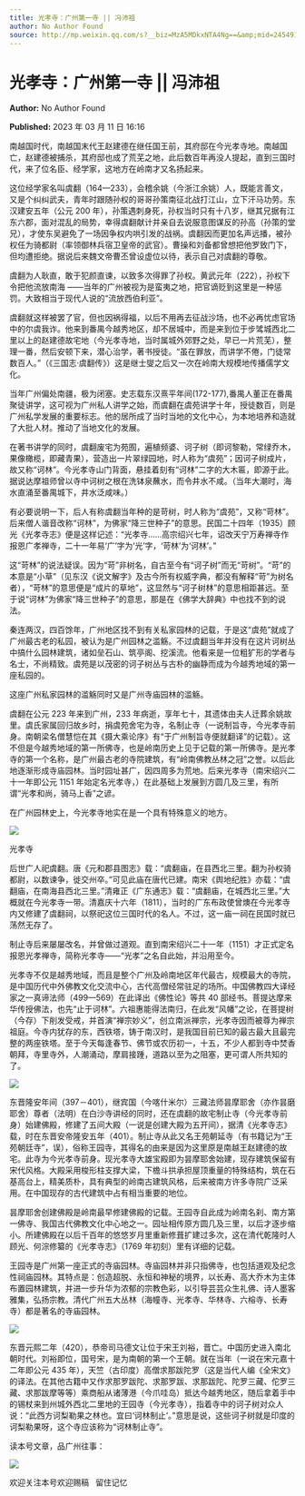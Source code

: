 ```yaml
---
title: 光孝寺：广州第一寺 || 冯沛祖
author: No Author Found
source: http://mp.weixin.qq.com/s?__biz=MzA5MDkxNTA4Ng==&amp;mid=2454913234&amp;idx=1&amp;sn=b221ca4fbfa0ae2a581df38ad1409b0f&amp;chksm=87a3c8b3b0d441a5e79304a59216a3ac735bfa277dfbf725f6183d0797e9600c2d5c28abad51#rd
---
```


# 光孝寺：广州第一寺 || 冯沛祖

**Author:** No Author Found

**Published:** 2023 年 03 月 11 日 16:16

南越国时代，南越国末代王赵建德在继任国王前，其府邸在今光孝寺地。南越国亡，赵建德被捕杀，其府邸也成了荒芜之地，此后数百年再没人提起，直到三国时代，来了位名臣、经学家，这地方在岭南才又名扬起来。

这位经学家名叫虞翻（164—233），会稽余姚（今浙江余姚）人，既能言善文，又是个纠纠武夫，青年时跟随孙权的哥哥孙策南征北战打江山，立下汗马功劳。东汉建安五年（公元 200 年），孙策遇刺身死，孙权当时只有十八岁，继其兄据有江东六郡，面对混乱的局势，幸得虞翻献计并亲自去说服意图谋反的孙高（孙策的堂兄），才使东吴避免了一场因争权内哄引发的战祸。虞翻因而更加名声远播，被孙权任为骑都尉（率领御林兵宿卫皇帝的武官）。曹操和刘备都曾想把他罗致门下，但均遭拒绝。据说后来魏文帝曹丕曾设虚位以待，表示自己对虞翻的尊敬。

虞翻为人耿直，敢于犯颜直谏，以致多次得罪了孙权。黄武元年（222），孙权下令把他流放南海 ­——当年的广州被视为是蛮夷之地，把官谪贬到这里是一种惩罚。大致相当于现代人说的“流放西伯利亚”。

虞翻就这样被罢了官，但也因祸得福，以后不用再去征战沙场，也不必再忧虑官场中的尔虞我诈。他来到番禺今越秀地区，却不居城中，而是来到位于步骘城西北二里以上的赵建德故宅地（今光孝寺地，当时属城外郊野之处，早已一片荒芜），整理一番，然后安顿下来，潜心治学，著书授徒。“虽在罪放，而讲学不倦，门徒常数百人。”（《三国志·虞翻传》）这是继士燮之后又一次在岭南大规模地传播儒学文化。

当年广州偏处南疆，极为闭塞。史志载东汉熹平年间(172-177),番禺人董正在番禺聚徒讲学，这可视为广州私人讲学之始，而虞翻在虞苑讲学十年，授徒数百，则是广州私学发展的重要标志。他的居所成了当时当地的文化中心，为本地培养和造就了大批人材。推动了当地文化的发展。

在著书讲学的同时，虞翻废宅为苑囿，遍植频婆、诃子树（即诃黎勒，常绿乔木，果像橄榄，即藏青果），营造出一片翠绿园地，时人称为“虞苑”；因诃子树成片，故又称“诃林”。今光孝寺山门背面，悬挂着刻有“诃林”二字的大木匾，即源于此。据说达摩祖师曾以寺中诃树之根在洗钵泉蘸水，而令井水不咸。（当年大潮时，海水直涌至番禺城下，井水泛咸味。）

有必要说明一下，后人有称虞翻当年种的是苛树，时人称为“虞苑”，又称“苛林”。后来僧人谐音改称“诃林”，为佛家“降三世种子”的意思。民国二十四年（1935）顾光《光孝寺志》便是这样记述：“光孝寺……高宗绍兴七年，诏改天宁万寿禅寺作报恩广孝禅寺，二十一年易‘广’字为‘光’字，‘苛林’为‘诃林’。”

这“苛林”的说法疑误。因为“苛”非树名，自古至今有“诃子树”而无“苛树”。“苛”的本意是“小草”（见东汉《说文解字》及古今所有权威字典，都没有解释“苛”为树名者），“苛林”的意思便是“成片的草地”，这显然与“诃子树林”的意思相距甚远。至于说“诃林”为佛家“降三世种子”的意思，那是在《佛学大辞典》中也找不到的说法。

秦连两汉，四百馀年，广州地区找不到有关私家园林的记载，于是这“虞苑”就成了广州最古老的私园，被认为是广州园林之滥觞。不过虞翻当年并没有在这片诃树丛中搞什么园林建筑，诸如垒石山、筑亭阁、挖溪流。他看来是一位粗犷形的学者与名士，不尚精致。虞苑是以茂密的诃子树丛与古朴的幽静而成为今越秀地域的第一座私园的。

这座广州私家园林的滥觞同时又是广州寺庙园林的滥觞。

虞翻在公元 223 年来到广州，233 年病逝，享年七十，其遗体由夫人迁葬余姚故里。虞氏家属回归故乡时，捐虞苑舍宅为寺，名制止寺（一说制旨寺，今光孝寺前身。南朝梁名僧慧恺在其《摄大乘论序》有“于广州制旨寺便就翻译”的记载）。这不但是今越秀地域的第一所佛寺，也是岭南历史上见于记载的第一所佛寺。是光孝寺的第一个名称，是广州最古老的寺院建筑，有“岭南佛教丛林之冠”之誉。以后此地逐渐形成寺庙园林。当时园址甚广，因四周多为荒地。后来光孝寺（南宋绍兴二十一年即公元 1151 年始定名光孝寺，）在此基础上发展到方圆几及三里，有所谓“光孝和尚，骑马上香”之谚。

在广州园林史上，今光孝寺地实在是一个具有特殊意义的地方。

![](https://mmbiz.qpic.cn/mmbiz_jpg/PJWG74pLsMapOTPvsdz6N2rLQ42KVyESb7ztLM3RsybAMOdAq4fTN2rm7qAaQbK04ibSjHrw8TVAqylaNbH6iaNg/640)

光孝寺

后世广人祀虞翻。唐《元和郡县图志》载：“虞翻庙，在县西北三里。翻为孙权骑都尉，以数谏争，徙交州卒。”可见此庙在唐代已建。南宋《舆地纪胜》亦载：“虞翻庙，在南海县西北三里。”清雍正《广东通志》载：“虞翻庙，在城西北三里。”大概就在今光孝寺一带。清嘉庆十六年（1811），当时的广东布政使曾燠在今光孝寺内又修建了虞翻祠，以祭祀这位三国时代的名人。不过，这一庙一祠在民国时就已荡然无存了。

制止寺后来屡屡改名，并曾做过道观。直到南宋绍兴二十一年（1151）才正式定名报恩光孝禅寺，简称光孝寺——“光孝”之名自此始，并沿用至今。

光孝寺不仅是越秀地域，而且是整个广州及岭南地区年代最古，规模最大的寺院，是中国历代中外佛教文化交流中心，古代高僧经常驻足的场所。中国佛教四大译经家之一真谛法师（499—569）在此译出《佛性论》等共 40 部经书。菩提达摩来华传授佛法，也先“止于诃林”。六祖惠能得法南归，在此发“风幡”之论，在菩提树（今存）下削发受戒，并首演“禅宗妙义”，创立南派禅宗，光孝寺因而被尊为禅宗祖庭。今寺内犹存的东，西铁塔，铸于南汉时，是我国目前已知的最古最大且最完整的两座铁塔。至于今天每逢春节、佛节或农历初一，十五，不少人都到寺中焚香朝拜，寺里寺外，人潮涌动，摩肩接踵，道路以至为之阻塞，更可谓人所共知的了。

![](https://mmbiz.qpic.cn/mmbiz_jpg/PJWG74pLsMapOTPvsdz6N2rLQ42KVyESFdmaicg4jjTYxfOvcZNGQCMMWkzxv58exBXLhc3W0Wf2z6eTEPF6Pgw/640)

东晋隆安年间（397－401），继宾国（今喀什米尔）三藏法师昙摩耶舍（亦作昙磨耶舍）尊者（法明）在白沙寺讲经的同时，还在虞翻的故宅制止寺（今光孝寺前身）始建佛殿，修建了五间大殿（一说是创建大殿为五开间），据清《光孝寺志》载，时在东晋安帝隆安五年（401）。制止寺从此又名王苑朝延寺（有书籍记为“王苑朝廷寺”，误），俗称王园寺，其得名的由来是因为这里原是南越王赵建德的故宅。此寺为今光孝寺前身。现光孝寺大雄宝殿即为昙摩耶舍始建，现存建筑保留有宋代风格。大殿采用梭形柱支撑大梁，下檐斗拱承担屋顶重量的特殊结构，筑在石基高台上，精美质朴，具有典型的岭南古建筑风格，后来被南方许多寺院广泛采用。在中国现存的古代建筑中占有相当重要的地位。

昙摩耶舍创建佛殿是岭南最早修建佛殿的记载。王园寺自此成为岭南名刹、南方第一佛寺、我国古代佛教文化中心地之一。园址相传原方圆几及三里，以后才逐步缩小。所建佛殿在以后千百年的悠悠岁月里重新修葺扩建过多次，这在清代乾隆时人顾光、何淙修纂的《光孝寺志》（1769 年初刻）里有详细的记载。

王园寺是广州第一座正式的寺庙园林。寺庙园林并非只指佛寺，也包括道观及纪念性祠庙园林。其特点是：创造超脱、永恒和神秘的境界，以长寿、高大乔木为主体布置园林建筑，并进一步升华为浓郁的宗教色彩，以引导芸芸众生礼佛、诗人墨客雅集，弘扬宗教。清代广州五大丛林（海幢寺、光孝寺、华林寺、六榕寺、长寿寺）都是著名的寺庙园林。

![](https://mmbiz.qpic.cn/mmbiz_jpg/PJWG74pLsMapOTPvsdz6N2rLQ42KVyESAQLn9fCnC83wAUvSHdeBDYIwSiclH89pfnntnGsXugJzdL0ib8aib2QFQ/640)

东晋元熙二年（420），恭帝司马德文让位于宋王刘裕，晋亡。中国历史进入南北朝时代。刘裕即位，国号宋，是为南朝的第一个王朝。就在当年（一说在宋元嘉十二年即公元 435 年），天竺（古印度）高僧求那跋陀罗（这是当代人编《全宋文》的译法。在其他古籍中又作求那罗跋陀、求那罗跋、求那跋陀、陀罗三藏、佗罗三藏、求那跋摩等等）乘商船从诸薄港（今爪哇岛）抵达今越秀地区，随后拿着手中的锡杖来到州城外西北二里地的王园寺（今光孝寺），指着寺中的诃子树对众人说：“此西方诃梨勒果之林也。宜曰‘诃林制止’。”意思是说，这些诃子树就是印度的诃梨勒果呀，这个寺应该称为“诃林制止寺”。

读本号文章，品广州往事：

![](https://mmbiz.qpic.cn/mmbiz_gif/PJWG74pLsMZX0BKcLeBUb1nicgI15AfMRowP8gXVMMjhZKcBJEv3c5ictEuf7ZJq3XnRib1cL9tgSvC69iaHkiaWEfw/640?wx_fmt=gif)

欢迎关注本号欢迎赐稿   留住记忆
